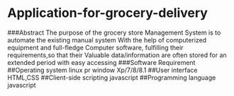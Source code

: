 # Application-for-grocery-delivery
###Abstract
         The purpose of the grocery store Management 
         System is to automate the existing manual 
         system With the help of computerized 
         equipment and full-fledge Computer software,
         fulfilling their requirements,so that
         their Valuable data/information are often stored
         for an extended period with easy accessing
###Software Requirement
##Operating system 
   linux pr window Xp/7/8/8.1
##User interface
   HTML,CSS
##Client-side scripting
   javascript
##Programming language 
   javascript
